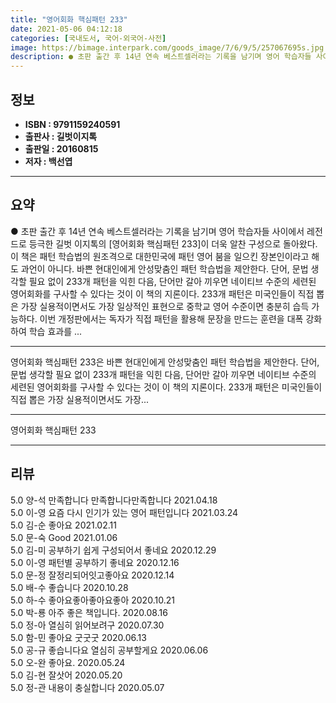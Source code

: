 ```yaml
---
title: "영어회화 핵심패턴 233"
date: 2021-05-06 04:12:18
categories: [국내도서, 국어-외국어-사전]
image: https://bimage.interpark.com/goods_image/7/6/9/5/257067695s.jpg
description: ● 초판 출간 후 14년 연속 베스트셀러라는 기록을 남기며 영어 학습자들 사이에서 레전드로 등극한 길벗 이지톡의 [영어회화 핵심패턴 233]이 더욱 알찬 구성으로 돌아왔다. 이 책은 패턴 학습법의 원조격으로 대한민국에 패턴 영어 붐을 일으킨 장본인이라고 해도 과언이 아니다. 바쁜
---
```


## **정보**

- **ISBN : 9791159240591**
- **출판사 : 길벗이지톡**
- **출판일 : 20160815**
- **저자 : 백선엽**

------



## **요약**

●  초판 출간 후 14년 연속 베스트셀러라는 기록을 남기며 영어 학습자들 사이에서 레전드로 등극한 길벗 이지톡의 [영어회화 핵심패턴 233]이 더욱 알찬 구성으로 돌아왔다. 이 책은 패턴 학습법의  원조격으로 대한민국에 패턴 영어 붐을 일으킨 장본인이라고 해도 과언이 아니다.  바쁜 현대인에게 안성맞춤인 패턴 학습법을 제안한다. 단어, 문법 생각할 필요 없이 233개 패턴을 익힌 다음, 단어만 갈아 끼우면 네이티브 수준의 세련된 영어회화를 구사할 수 있다는 것이 이 책의 지론이다. 233개 패턴은 미국인들이 직접 뽑은 가장 실용적이면서도 가장 일상적인 표현으로 중학교 영어 수준이면 충분히 습득 가능하다. 이번 개정판에서는 독자가 직접 패턴을 활용해 문장을 만드는 훈련을 대폭 강화하여 학습 효과를 ...

------

영어회화 핵심패턴 233은 바쁜 현대인에게 안성맞춤인 패턴 학습법을 제안한다. 단어, 문법 생각할 필요 없이 233개 패턴을 익힌 다음, 단어만 갈아 끼우면 네이티브 수준의 세련된 영어회화를 구사할 수 있다는 것이 이 책의 지론이다. 233개 패턴은 미국인들이 직접 뽑은 가장 실용적이면서도 가장... 

------


영어회화 핵심패턴 233 

------


## **리뷰** 

5.0 양-석 만족합니다 만족합니다만족합니다  2021.04.18 <br/>5.0 이-영 요즘 다시 인기가 있는 영어 패턴입니다 2021.03.24 <br/>5.0 김-순 좋아요 2021.02.11 <br/>5.0 문-숙 Good 2021.01.06 <br/>5.0 김-미 공부하기 쉽게 구성되어서 좋네요 2020.12.29 <br/>5.0 이-영 패턴별 공부하기 좋네요 2020.12.16 <br/>5.0 문-정 잘정리되어잇고좋아요 2020.12.14 <br/>5.0 배-수 좋습니다 2020.10.28 <br/>5.0 하-수 좋아요좋아좋아요좋아 2020.10.21 <br/>5.0 박-룡 아주 좋은 책입니다. 2020.08.16 <br/>5.0 정-아 열심히 읽어보려구 2020.07.30 <br/>5.0 함-민 좋아요 굿굿굿 2020.06.13 <br/>5.0 공-규 좋습니다요 열심히 공부할게요 2020.06.06 <br/>5.0 오-완 좋아요. 2020.05.24 <br/>5.0 김-현 잘삿어 2020.05.20 <br/>5.0 정-관 내용이 충실합니다 2020.05.07 <br/>